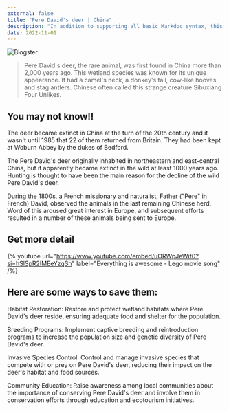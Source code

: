 ```yaml
---
external: false
title: "Pere David's deer | China"
description: "In addition to supporting all basic Markdoc syntax, this template also supports extended markdown syntax to render custom components."
date: 2022-11-01
---
```


![Blogster](/images/china1.png)


>Pere David's deer, the rare animal, was first found in China more than 2,000 years ago. This wetland species was known for its unique appearance. It had a camel's neck, a donkey's tail, cow-like hooves and stag antlers. Chinese often called this strange creature Sibuxiang Four Unlikes.

## You may not know!!

The deer became extinct in China at the turn of the 20th century and it wasn't until 1985 that 22 of them returned from Britain. They had been kept at Woburn Abbey by the dukes of Bedford.

The Pere David's deer originally inhabited in northeastern and east-central China, but it apparently became extinct in the wild at least 1000 years ago. Hunting is thought to have been the main reason for the decline of the wild Pere David's deer.

During the 1800s, a French missionary and naturalist, Father ("Pere" in French) David, observed the animals in the last remaining Chinese herd. Word of this aroused great interest in Europe, and subsequent efforts resulted in a number of these animals being sent to Europe. 

## Get more detail

{% youtube url="https://www.youtube.com/embed/uORWpJeWif0?si=hSlSpR2IMEeYzqSh" label="Everything is awesome - Lego movie song" /%}


## Here are some ways to save them:
Habitat Restoration: Restore and protect wetland habitats where Pere David's deer reside, ensuring adequate food and shelter for the population.

Breeding Programs: Implement captive breeding and reintroduction programs to increase the population size and genetic diversity of Pere David's deer.

Invasive Species Control: Control and manage invasive species that compete with or prey on Pere David's deer, reducing their impact on the deer's habitat and food sources.

Community Education: Raise awareness among local communities about the importance of conserving Pere David's deer and involve them in conservation efforts through education and ecotourism initiatives.



